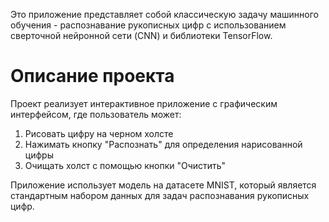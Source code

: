 Это приложение представляет собой классическую задачу машинного обучения - распознавание рукописных цифр с использованием сверточной нейронной сети (CNN) и библиотеки TensorFlow.

# Описание проекта
Проект реализует интерактивное приложение с графическим интерфейсом, где пользователь может:

1. Рисовать цифру на черном холсте
2. Нажимать кнопку "Распознать" для определения нарисованной цифры
3. Очищать холст с помощью кнопки "Очистить"

Приложение использует модель на датасете MNIST, который является стандартным набором данных для задач распознавания рукописных цифр.
